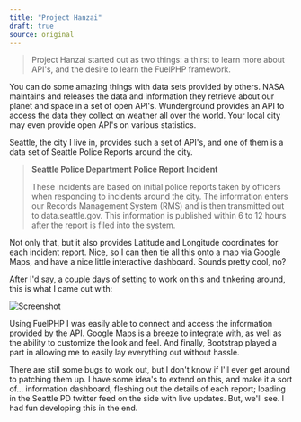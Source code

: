 ```yaml
---
title: "Project Hanzai"
draft: true
source: original
---
```


> Project Hanzai started out as two things: a thirst to learn more about API's, and the desire to learn the FuelPHP framework.

You can do some amazing things with data sets provided by others. NASA maintains and releases the data and information they retrieve about our planet and space in a set of open API's. Wunderground provides an API to access the data they collect on weather all over the world. Your local city may even provide open API's on various statistics.

Seattle, the city I live in, provides such a set of API's, and one of them is a data set of Seattle Police Reports around the city.

> **Seattle Police Department Police Report Incident**
>
> These incidents are based on initial police reports taken by officers when responding to incidents around the city. The information enters our Records Management System (RMS) and is then transmitted out to data.seattle.gov. This information is published within 6 to 12 hours after the report is filed into the system.

Not only that, but it also provides Latitude and Longitude coordinates for each incident report. Nice, so I can then tie all this onto a map via Google Maps, and have a nice little interactive dashboard. Sounds pretty cool, no?

After I'd say, a couple days of setting to work on this and tinkering around, this is what I came out with:

![Screenshot](/img/posts/project_hanzai.png)

Using FuelPHP I was easily able to connect and access the information provided by the API. Google Maps is a breeze to integrate with, as well as the ability to customize the look and feel. And finally, Bootstrap played a part in allowing me to easily lay everything out without hassle.

There are still some bugs to work out, but I don't know if I'll ever get around to patching them up. I have some idea's to extend on this, and make it a sort of... information dashboard, fleshing out the details of each report; loading in the Seattle PD twitter feed on the side with live updates. But, we'll see. I had fun developing this in the end.